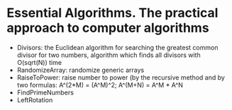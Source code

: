 # Essential Algorithms. The practical approach to computer algorithms

- Divisors: the Euclidean algorithm for searching the greatest common divisor for two numbers, algorithm which finds all divisors with O(sqrt(N)) time
- RandomizeArray: randomize generic arrays
- RaiseToPower: raise number to power (by the recursive method and by two formulas: A^(2*M) = (A^M)^2; A^(M+N) = A^M * A^N
- FindPrimeNumbers
- LeftRotation

